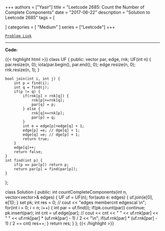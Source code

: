 
+++
authors = ["Yasir"]
title = "Leetcode 2685: Count the Number of Complete Components"
date = "2017-06-22"
description = "Solution to Leetcode 2685"
tags = [
    
]
categories = [
    "Medium"
]
series = ["Leetcode"]
+++



[`Problem Link`](https://leetcode.com/problems/count-the-number-of-complete-components/description/)

---

**Code:**

{{< highlight html >}}
class UF {
    public:
    vector<int> par, edge, rnk;
    UF(int n) {
        par.resize(n, 0);
        iota(par.begin(), par.end(), 0);
        edge.resize(n, 0);
        rnk.resize(n, 1);
    }
    
    bool join(int i, int j) {
        int p = find(i);
        int q = find(j);
        if(p != q) {
            if(rnk[p] > rnk[q]) {
                rnk[p]+=rnk[q];
                par[q] = p;
            } else {
                rnk[q]+=rnk[p];
                par[p] = q;         
            }
            int e = edge[p]+edge[q] + 1;
            edge[p] =e; // dge[q] + 1;
            edge[q] =e; // dge[p] + 1;            
            return true;
        }
        edge[q]++;
        return false;
    }
    int find(int p) {
        if(p == par[p]) return p;
        return par[p] = find(par[p]);
    }
};

class Solution {
public:
    int countCompleteComponents(int n, vector<vector<int>>& edges) {
        UF uf = UF(n);
        for(auto e: edges) {
            uf.join(e[0], e[1]);
        }
        set<int> pk;
        int res = 0;
            // cout << "edges membercnt edgescal \n";         
        for(int i = 0; i < n; i++) {
            int par = uf.find(i);
            if(pk.count(par)) continue;
            pk.insert(par);
            int cnt = uf.edge[par];
            // cout << cnt << " " << uf.rnk[par] << " " << uf.rnk[par] * (uf.rnk[par] - 1) / 2 << "\n";
            if(uf.rnk[par] * (uf.rnk[par] - 1) / 2 == cnt) res++;
        }
        return res;
    }
};
{{< /highlight >}}

